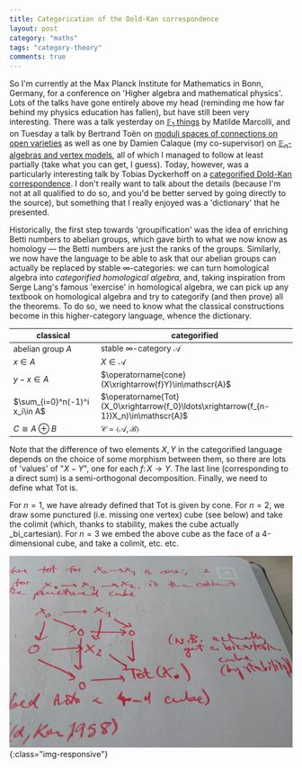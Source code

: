 ```yaml
---
title: Categorication of the Dold-Kan correspondence
layout: post
category: "maths"
tags: "category-theory"
comments: true
---
```


So I'm currently at the Max Planck Institute for Mathematics in Bonn, Germany, for a conference on 'Higher algebra and mathematical physics'.
Lots of the talks have gone entirely above my head (reminding me how far behind my physics education has fallen), but have still been very interesting.
There was a talk yesterday on [$\mathbb{F}_1$ things](http://www.mpim-bonn.mpg.de/node/8635) by Matilde Marcolli, and on Tuesday a talk by Bertrand Toën on [moduli spaces of connections on open varieties](http://www.mpim-bonn.mpg.de/node/8633) as well as one by Damien Calaque (my co-supervisor) on [$\mathbb{E}_n$-algebras and vertex models](http://www.mpim-bonn.mpg.de/node/8617), all of which I managed to follow at least partially (take what you can get, I guess).
Today, however, was a particularly interesting talk by Tobias Dyckerhoff on a [categorified Dold-Kan correspondence](http://www.mpim-bonn.mpg.de/node/8648).
I don't really want to talk about the details (because I'm not at all qualified to do so, and you'd be better served by going directly to the source), but something that I really enjoyed was a 'dictionary' that he presented.

Historically, the first step towards 'groupification' was the idea of enriching Betti numbers to abelian groups, which gave birth to what we now know as homology — the Betti numbers are just the ranks of the groups.
Similarly, we now have the language to be able to ask that our abelian groups can actually be replaced by stable $\infty$-categories: we can turn homological algebra into _categorified homological algebra_, and, taking inspiration from Serge Lang's famous 'exercise' in homological algebra, we can pick up any textbook on homological algebra and try to categorify (and then prove) all the theorems.
To do so, we need to know what the classical constructions become in this higher-category language, whence the dictionary.

|classical|categorified|
|-|-|
abelian group $A$|stable $\infty$-category $\mathscr{A}$
$x\in A$|$X\in\mathscr{A}$
$y-x\in A$|$\operatorname{cone}(X\xrightarrow{f}Y)\in\mathscr{A}$
$\sum_{i=0}^n(-1)^i x_i\in A$|$\operatorname{Tot}(X_0\xrightarrow{f_0}\ldots\xrightarrow{f_{n-1}}X_n)\in\mathscr{A}$
$C\cong A\oplus B$|$\mathscr{C}\simeq\langle\mathscr{A},\mathscr{B}\rangle$

Note that the difference of two elements $X,Y$ in the categorified language depends on the choice of some morphism between them, so there are lots of 'values' of "$X-Y$", one for each $f\colon X\to Y$.
The last line (corresponding to a direct sum) is a semi-orthogonal decomposition.
Finally, we need to define what $\mathrm{Tot}$ is.

For $n=1$, we have already defined that $\mathrm{Tot}$ is given by $\mathrm{cone}$.
For $n=2$, we draw some punctured (i.e. missing one vertex) cube (see below) and take the colimit (which, thanks to stability, makes the cube actually _bi_cartesian).
For $n=3$ we embed the above cube as the face of a 4-dimensional cube, and take a colimit, etc. etc.

![Defining Tot for length 3 complexes.](/assets/post-images/2018-08-16-categorication-of-the-dold-kan-correspondence-cube.jpg){:class="img-responsive"}
